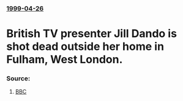 ### [1999-04-26](/news/1999/04/26/index.md)

#  British TV presenter Jill Dando is shot dead outside her home in Fulham, West London.




### Source:

1. [BBC](http://news.bbc.co.uk/1/hi/uk/328804.stm)
